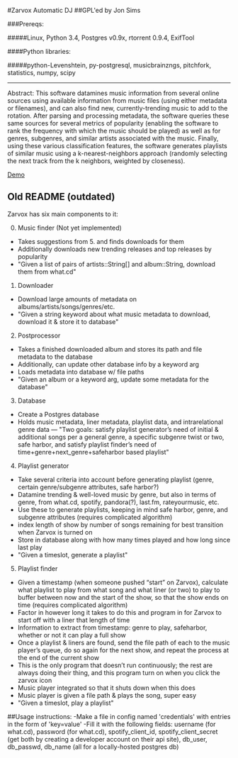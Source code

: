 #Zarvox Automatic DJ
##GPL'ed by Jon Sims

###Prereqs:

#####Linux, Python 3.4, Postgres v0.9x, rtorrent 0.9.4, ExifTool

####Python libraries: 

#####python-Levenshtein, py-postgresql, musicbrainzngs, pitchfork, statistics, numpy, scipy

***

Abstract: This software datamines music information from several online sources using available information from music files (using either metadata or filenames), and can also find new, currently-trending music to add to the rotation. After parsing and processing metadata, the software queries these same sources for several metrics of popularity (enabling the software to rank the frequency with which the music should be played) as well as for genres, subgenres, and similar artists associated with the music. Finally, using these various classification features, the software generates playlists of similar music using a k-nearest-neighbors approach (randomly selecting the next track from the k neighbors, weighted by closeness).

[Demo](www.jonsims.me/demos/zarvox/index.html)


Old README (outdated)
---------------------

Zarvox has six main components to it:

0. Music finder (Not yet implemented)
 - Takes suggestions from 5. and finds downloads for them
 - Additionally downloads new trending releases and top releases by popularity
 - "Given a list of pairs of artists::String[] and album::String, download them from what.cd"


1. Downloader
 - Download large amounts of metadata on albums/artists/songs/genres/etc.
 - "Given a string keyword about what music metadata to download, download it & store it to database"


2. Postprocessor
 - Takes a finished downloaded album and stores its path and file metadata to the database
 -  Additionally, can update other database info by a keyword arg
 - Loads metadata into database w/ file paths
 - "Given an album or a keyword arg, update some metadata for the database"


3. Database
 - Create a Postgres database
 - Holds music metadata, liner metadata, playlist data, and intrarelational genre data
 — "Two goals: satisfy playlist generator’s need of initial & additional songs per a general genre, a specific subgenre twist or two, safe harbor, and satisfy playlist finder’s need of time+genre+next_genre+safeharbor based playlist"


4. Playlist generator
 - Take several criteria into account before generating playlist (genre, certain genre/subgenre attributes, safe harbor?)
 - Datamine trending & well-loved music by genre, but also in terms of genre, from what.cd, spotify, pandora(?), last.fm, rateyourmusic, etc.
 - Use these to generate playlists, keeping in mind safe harbor, genre, and subgenre attributes (requires complicated algorithm)
 - index length of show by number of songs remaining for best transition when Zarvox is turned on
 - Store in database along with how many times played and how long since last play
 - "Given a timeslot, generate a playlist"


5. Playlist finder
 - Given a timestamp (when someone pushed “start” on Zarvox), calculate what playlist to play from what song and what liner (or two) to play to buffer between now and the start of the show, so that the show ends on time (requires complicated algorithm)
 - Factor in however long it takes to do this and program in for Zarvox to start off with a liner that length of time
 - Information to extract from timestamp: genre to play, safeharbor, whether or not it can play a full show
 - Once a playlist & liners are found, send the file path of each to the music player’s queue, do so again for the next show, and repeat the process at the end of the current show
 - This is the only program that doesn’t run continuously; the rest are always doing their thing, and this program turn on when you click the zarvox icon
 - Music player integrated so that it shuts down when this does
 - Music player is given a file path & plays the song, super easy
 - "Given a timeslot, play a playlist"


##Usage instructions:
-Make a file in config named 'credentials' with entries in the form of 'key=value'
-Fill it with the following fields: username (for what.cd), password (for what.cd), spotify_client_id, spotify_client_secret (get both by creating a developer account on their api site), db_user, db_passwd, db_name (all for a locally-hosted postgres db)
